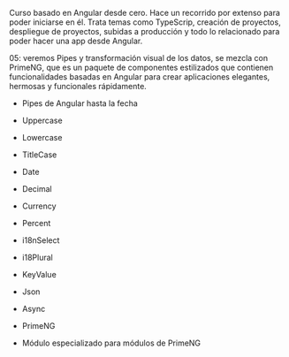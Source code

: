 Curso basado en Angular desde cero. Hace un recorrido por extenso para poder iniciarse en él. Trata temas como TypeScrip, creación de proyectos, despliegue de proyectos, subidas a producción y todo lo relacionado para poder hacer una app desde Angular.

05: veremos Pipes y transformación visual de los datos, se mezcla con PrimeNG, que es un paquete de componentes estilizados que contienen funcionalidades basadas en Angular para crear aplicaciones elegantes, hermosas y funcionales rápidamente.

  - Pipes de Angular hasta la fecha
  
  - Uppercase
  
  - Lowercase
  
  - TitleCase
  
  - Date
  
  - Decimal
  
  - Currency
  
  - Percent
  
  - i18nSelect
  
  - i18Plural
  
  - KeyValue
  
  - Json
  
  - Async
  
  - PrimeNG
  
  - Módulo especializado para módulos de PrimeNG
